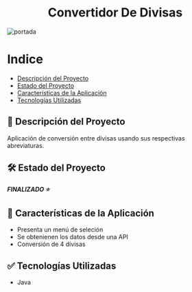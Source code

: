 <h1 align="center"> Convertidor De Divisas </h1> 

![portada](https://github.com/Qtenho/Currency-Converter/assets/101363852/b6e1e927-3e9d-4683-aeb1-5ae88998649b)

# Indice

* [Descripción del Proyecto](#Descripción-del-Proyecto)
* [Estado del Proyecto](#Eestado-del-Proyecto)
* [Características de la Aplicación](#características-de-la-Aplicación)
* [Tecnologías Utilizadas](#tecnologías-utilizadas)

## 📝 Descripción del Proyecto
Aplicación de conversión entre divisas usando sus respectivas abreviaturas.

## 🛠️ Estado del Proyecto
##### **FINALIZADO** ⭐ 

## 💠 Características de la Aplicación
- Presenta un menú de seleción
- Se obtenienen los datos desde una API
- Conversión de 4 divisas

## ✅ Tecnologías Utilizadas
- Java
